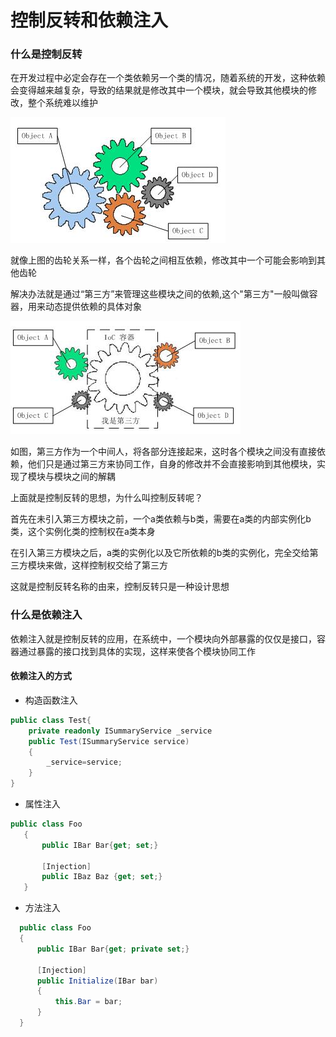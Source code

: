 # 控制反转和依赖注入

### 什么是控制反转

在开发过程中必定会存在一个类依赖另一个类的情况，随着系统的开发，这种依赖会变得越来越复杂，导致的结果就是修改其中一个模块，就会导致其他模块的修改，整个系统难以维护

![](齿轮_耦合关系_full.jpg)

就像上图的齿轮关系一样，各个齿轮之间相互依赖，修改其中一个可能会影响到其他齿轮

解决办法就是通过“第三方”来管理这些模块之间的依赖,这个"第三方"一般叫做容器，用来动态提供依赖的具体对象

![](齿轮_解耦合_full.jpg)

如图，第三方作为一个中间人，将各部分连接起来，这时各个模块之间没有直接依赖，他们只是通过第三方来协同工作，自身的修改并不会直接影响到其他模块，实现了模块与模块之间的解耦

上面就是控制反转的思想，为什么叫控制反转呢？

首先在未引入第三方模块之前，一个a类依赖与b类，需要在a类的内部实例化b类，这个实例化类的控制权在a类本身

在引入第三方模块之后，a类的实例化以及它所依赖的b类的实例化，完全交给第三方模块来做，这样控制权交给了第三方

这就是控制反转名称的由来，控制反转只是一种设计思想

### 什么是依赖注入

依赖注入就是控制反转的应用，在系统中，一个模块向外部暴露的仅仅是接口，容器通过暴露的接口找到具体的实现，这样来使各个模块协同工作

#### 依赖注入的方式

* 构造函数注入

```csharp
public class Test{
    private readonly ISummaryService _service
    public Test(ISummaryService service)
    {
        _service=service;
    }
}
```

* 属性注入

```csharp
public class Foo
   {
       public IBar Bar{get; set;}
    
       [Injection]
       public IBaz Baz {get; set;}
   }
```

* 方法注入

```csharp
  public class Foo
  {
      public IBar Bar{get; private set;}
      
      [Injection]
      public Initialize(IBar bar)
      {
          this.Bar = bar;
      }
  }
```

